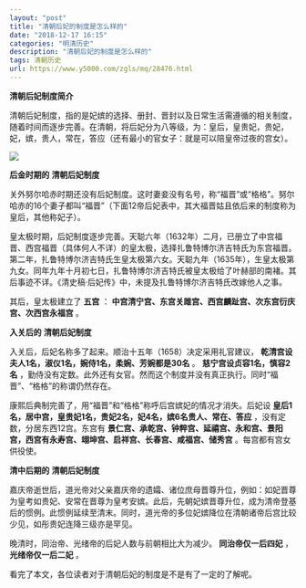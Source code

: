 ```yaml
---
layout: "post"
title: "清朝后妃的制度是怎么样的"
date: "2018-12-17 16:15"
categories: "明清历史"
description: "清朝后妃的制度是怎么样的"
tags: 清朝历史
url: https://www.y5000.com/zgls/mq/28476.html
---
```






**清朝后妃制度简介**

清朝后妃制度，指的是妃嫔的选择、册封、晋封以及日常生活需遵循的相关制度，随着时间而逐步完善。在清朝，将后妃分为八等级，为：皇后，皇贵妃，贵妃，妃，嫔，贵人，常在，答应（还有最小的官女子：就是可以陪皇帝过夜的宫女）。

![](https://img.y5000.com/uploads/allimg/180206/8-1P2061IH4504.jpg)

**后金时期的** **清朝后妃制度**

关外努尔哈赤时期还没有后妃制度。这时妻妾没有名号，称“福晋”或“格格”。努尔哈赤的16个妻子都叫“福晋”（下面12帝后妃表中，其大福晋姑且依后来的制度称为皇后，其他称妃子）。

皇太极时期，后妃制度逐步完善。天聪六年（1632年）二月，已册立了中宫福晋、西宫福晋（具体何人不详）的皇太极，选择扎鲁特博尔济吉特氏为东宫福晋。第二年，扎鲁特博尔济吉特氏生皇太极第六女。天聪九年（1635年），生皇太极第九女。同年九年十月初七日，扎鲁特博尔济吉特氏被皇太极给了叶赫部的南褚。其后事迹不详。《清史稿·后妃传》中，未提及扎鲁特博尔济吉特氏改嫁他人之事。

其后，皇太极建立了 **五宫** ： **中宫清宁宫、东宫关雎宫、西宫麟趾宫、次东宫衍庆宫、次西宫永福宫** 。

**入关后的** **清朝后妃制度**

入关后，后妃名称多了起来。顺治十五年（1658）决定采用礼官建议， **乾清宫设夫人1名，淑仪1名，婉侍1名，柔婉、芳婉都是30名** 。
**慈宁宫设贞容1名，慎容2名** ，勤侍没有定数。此外还有女官。然而这个制度并没有真正执行。同时“福晋”、“格格”的称谓仍然存在。

康熙后典制完善了，用“福晋”和“格格”称呼后宫嫔妃的情况才消失。后妃设 **皇后1名，居中宫，皇贵妃1名，贵妃2名，妃4名，嫔6名贵人、常在、答应**
，没有定数，分居东西12宫。东宫有 **景仁宫、承乾宫、钟粹宫、延禧宫、永和宫、景阳宫，西宫有永寿宫、翊坤宫、启祥宫、长春宫、咸福宫、储秀宫**
。每宫都有宫女供役使。

**清中后期的** **清朝后妃制度**

嘉庆帝逝世后，道光帝对父亲嘉庆帝的遗孀、诸位庶母晋尊升位，例如：如妃晋尊为皇考如贵妃、安常在晋尊为皇考安嫔。此后，先朝妃嫔晋尊升位，成为清帝登基后的惯例。此惯例延续至清末。同时，道光帝的多位妃嫔降位在清朝诸帝后宫比较少见，如彤贵妃连降三级亦是罕见。

晚清时，同治帝、光绪帝的后妃人数与前朝相比大为减少。 **同治帝仅一后四妃** ， **光绪帝仅一后二妃** 。

看完了本文，各位读者对于清朝后妃的制度是不是有了一定的了解呢。
